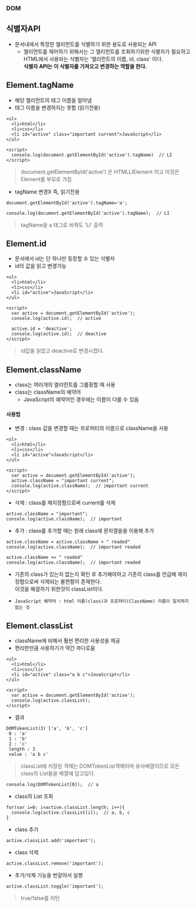 ### DOM
## 식별자API
- 문서내에서 특정한 엘리먼트를 식별하기 위한 용도로 사용되는 API
  - 엘리먼트를 제어하기 위해서는 그 엘리먼트를 조회하기위한 식별자가 필요하고<br/>HTML에서 사용되는 식별자는 '엘리먼트의 이름, id, class' 이다.<br/>__식별자 API는 이 식별자를 가져오고 변경하는 역할을 한다.__


## Element.tagName
- 해당 엘리먼트의 태그 이름을 알아냄
- 태그 이름을 변경하지는 못함 (읽기전용)
```
<ul>
  <li>html</li>
  <li>css</li>
  <li id="active" class="important current">JavaScript</li>
</ul>

<script>
  console.log(document.getElementById('active').tagName)  // LI
</script>
```
> document.getElementById('active') 은 HTMLLIElement 이고 이것은 Element를 부모로 가짐

- tagName 변경X 즉, 읽기전용
```
document.getElementById('active').tagName='a';

console.log(document.getElementById('active').tagName);  // LI
```
> tagName을 a 태그로 바꿔도 'LI' 출력  


## Element.id
- 문서에서 id는 단 하나만 등장할 수 있는 식별자
- id의 값을 읽고 변경가능
```
<ul>
  <li>html</li>
  <li>css</li>
  <li id="active">JavaScript</li>
</ul>

<script>
  var active = document.getElementById('active');
  console.log(active.id);  // active
  
  active.id = 'deactive';
  console.log(active.id);  // deactive
</script>
```
> id값을 읽었고 deactive로 변경시켰다.


## Element.className
- class는 여러개의 엘리먼트를 그룹핑할 때 사용
- class는 className의 예약어
  - JavaScript의 예약어인 경우에는 이름이 다를 수 있음

#### 사용법
- 변경 : class 값을 변경할 때는 프로퍼티의 이름으로 className을 사용
```
<ul>
  <li>html</li>
  <li>css</li>
  <li id="active">JavaScript</li>
</ul>

<script>
  var active = document.getElementById('active');
  active.className = "important current";
  console.log(active.className);  // important current
</script>
```

- 삭제 : class를 재지정함으로써 current를 삭제
```
active.className = "important";
console.log(active.className);  // important
```

- 추가 : class를 추가할 때는 원래 class에 문자열을을 이용해 추가
```
active.className = active.className + " readed"
console.log(active.className);  // important readed
```
```
active.className += " readed"
console.log(active.className);  // important readed
```
- 기존의 class가 있는지 없는지 확인 후 추가해야하고 기존의 class를 언급해 재지정함으로써 삭제되는 불편함이 존재한다.<br/>이것을 해결하기 위한것이 classList이다.

- `JavaScript 예약어 : html 이름(class)과 프로퍼티(ClassName) 이름이 일치하지 않는 것`


## Element.classList
- className에 비해서 훨씬 편리한 사용성을 제공
- 편리한만큼 사용하기가 약간 까다로움
```
<ul>
  <li>html</li>
  <li>css</li>
  <li id="active" class="a b c">JavaScript</li>
</ul>

<script>
  var active = document.getElementById('active');
  console.log(active.classList);
</script>
```
- 결과
```
DOMTokenList(3) ['a', 'b', 'c']
 0 : 'a'
 1 : 'b'
 2 : 'c'
 length : 3
 value : 'a b c'
```
> classList에 저장된 객체는 DOMTokenList객체이며 유사배열이므로 모든 class의 List들을 배열에 담고있다.

```
console.log(DOMTokenList[0]);  // a
```

- class의 List 조회
```
for(var i=0; i<active.classList.length; i++){
  console.log(active.classList[i]);  // a, b, c
}
```

- class 추가
```
active.classList.add('important');
```

- class 삭제
```
active.classList.remove('important');
```

- 추가\/삭제 기능을 번갈아서 실행
```
active.classList.toggle('important');
```
> true\/false를 리턴
